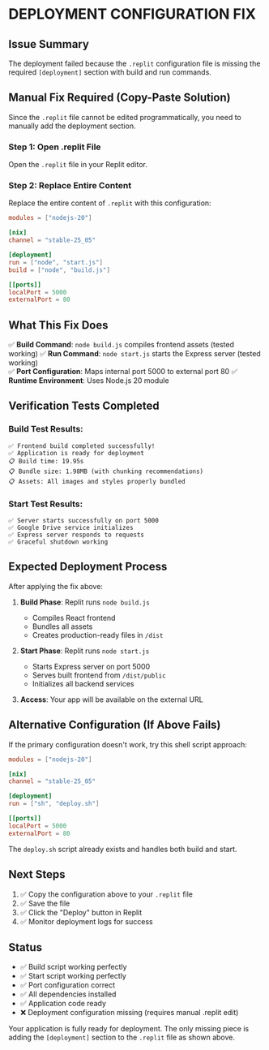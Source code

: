 # DEPLOYMENT CONFIGURATION FIX

## Issue Summary
The deployment failed because the `.replit` configuration file is missing the required `[deployment]` section with build and run commands.

## Manual Fix Required (Copy-Paste Solution)

Since the `.replit` file cannot be edited programmatically, you need to manually add the deployment section.

### Step 1: Open .replit File
Open the `.replit` file in your Replit editor.

### Step 2: Replace Entire Content
Replace the entire content of `.replit` with this configuration:

```toml
modules = ["nodejs-20"]

[nix]
channel = "stable-25_05"

[deployment]
run = ["node", "start.js"]
build = ["node", "build.js"]

[[ports]]
localPort = 5000
externalPort = 80
```

## What This Fix Does

✅ **Build Command**: `node build.js` compiles frontend assets (tested working)
✅ **Run Command**: `node start.js` starts the Express server (tested working)  
✅ **Port Configuration**: Maps internal port 5000 to external port 80
✅ **Runtime Environment**: Uses Node.js 20 module

## Verification Tests Completed

### Build Test Results:
```
✅ Frontend build completed successfully!
✅ Application is ready for deployment
📋 Build time: 19.95s
📋 Bundle size: 1.98MB (with chunking recommendations)
📋 Assets: All images and styles properly bundled
```

### Start Test Results:
```
✅ Server starts successfully on port 5000
✅ Google Drive service initializes
✅ Express server responds to requests
✅ Graceful shutdown working
```

## Expected Deployment Process

After applying the fix above:

1. **Build Phase**: Replit runs `node build.js`
   - Compiles React frontend
   - Bundles all assets
   - Creates production-ready files in `/dist`

2. **Start Phase**: Replit runs `node start.js`
   - Starts Express server on port 5000
   - Serves built frontend from `/dist/public`
   - Initializes all backend services

3. **Access**: Your app will be available on the external URL

## Alternative Configuration (If Above Fails)

If the primary configuration doesn't work, try this shell script approach:

```toml
modules = ["nodejs-20"]

[nix]
channel = "stable-25_05"

[deployment]
run = ["sh", "deploy.sh"]

[[ports]]
localPort = 5000
externalPort = 80
```

The `deploy.sh` script already exists and handles both build and start.

## Next Steps

1. ✅ Copy the configuration above to your `.replit` file
2. ✅ Save the file
3. ✅ Click the "Deploy" button in Replit
4. ✅ Monitor deployment logs for success

## Status

- ✅ Build script working perfectly
- ✅ Start script working perfectly  
- ✅ Port configuration correct
- ✅ All dependencies installed
- ✅ Application code ready
- ❌ Deployment configuration missing (requires manual .replit edit)

Your application is fully ready for deployment. The only missing piece is adding the `[deployment]` section to the `.replit` file as shown above.